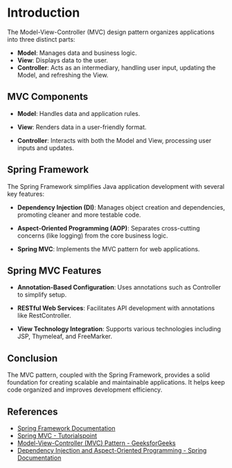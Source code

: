 # Introduction

The Model-View-Controller (MVC) design pattern organizes applications into three distinct parts:

- **Model**: Manages data and business logic.
- **View**: Displays data to the user.
- **Controller**: Acts as an intermediary, handling user input, updating the Model, and refreshing the View.

## MVC Components

- **Model**: Handles data and application rules.

- **View**: Renders data in a user-friendly format.

- **Controller**: Interacts with both the Model and View, processing user inputs and updates.

## Spring Framework

The Spring Framework simplifies Java application development with several key features:

- **Dependency Injection (DI)**: Manages object creation and dependencies, promoting cleaner and more testable code.

- **Aspect-Oriented Programming (AOP)**: Separates cross-cutting concerns (like logging) from the core business logic.

- **Spring MVC**: Implements the MVC pattern for web applications.

## Spring MVC Features

- **Annotation-Based Configuration**: Uses annotations such as Controller to simplify setup.

- **RESTful Web Services**: Facilitates API development with annotations like RestController.

- **View Technology Integration**: Supports various technologies including JSP, Thymeleaf, and FreeMarker.

## Conclusion

The MVC pattern, coupled with the Spring Framework, provides a solid foundation for creating scalable and maintainable applications. It helps keep code organized and improves development efficiency.

## References

- [Spring Framework Documentation](https://spring.io/projects/spring-framework)
- [Spring MVC - Tutorialspoint](https://www.tutorialspoint.com/spring/spring_mvc_framework.htm)
- [Model-View-Controller (MVC) Pattern - GeeksforGeeks](https://www.geeksforgeeks.org/mvc-design-pattern/)
- [Dependency Injection and Aspect-Oriented Programming - Spring Documentation](https://docs.spring.io/spring-framework/docs/current/reference/html/core.html#aop)
